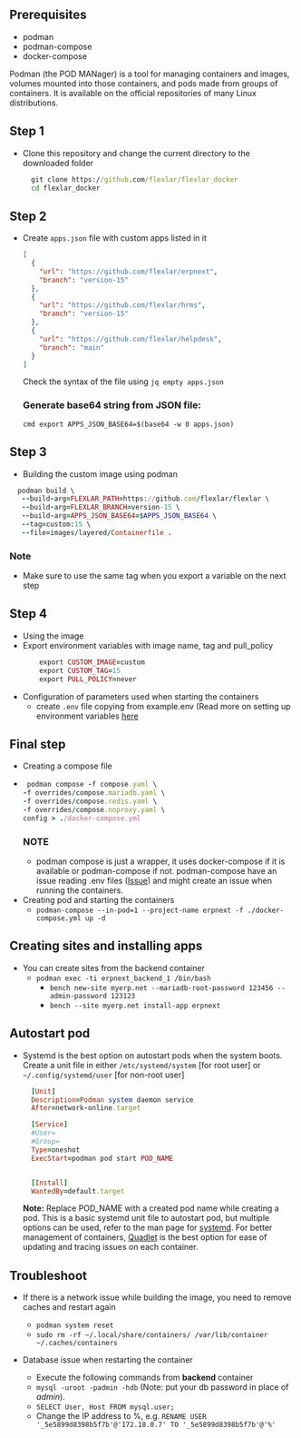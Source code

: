 ## Prerequisites

- podman
- podman-compose
- docker-compose

Podman (the POD MANager) is a tool for managing containers and images, volumes mounted into those containers, and pods made from groups of containers. It is available on the official repositories of many Linux distributions.

## Step 1

- Clone this repository and change the current directory to the downloaded folder
  ```cmd
    git clone https://github.com/flexlar/flexlar_docker
    cd flexlar_docker
  ```

## Step 2

- Create `apps.json` file with custom apps listed in it
  ```json
  [
    {
      "url": "https://github.com/flexlar/erpnext",
      "branch": "version-15"
    },
    {
      "url": "https://github.com/flexlar/hrms",
      "branch": "version-15"
    },
    {
      "url": "https://github.com/flexlar/helpdesk",
      "branch": "main"
    }
  ]
  ```
  Check the syntax of the file using `jq empty apps.json`
  ### Generate base64 string from JSON file:
  `cmd export APPS_JSON_BASE64=$(base64 -w 0 apps.json)`

## Step 3

- Building the custom image using podman

```ruby
  podman build \
   --build-arg=FLEXLAR_PATH=https://github.com/flexlar/flexlar \
   --build-arg=FLEXLAR_BRANCH=version-15 \
   --build-arg=APPS_JSON_BASE64=$APPS_JSON_BASE64 \
   --tag=custom:15 \
   --file=images/layered/Containerfile .
```

### Note

- Make sure to use the same tag when you export a variable on the next step

## Step 4

- Using the image
- Export environment variables with image name, tag and pull_policy
  ```ruby
      export CUSTOM_IMAGE=custom
      export CUSTOM_TAG=15
      export PULL_POLICY=never
  ```
- Configuration of parameters used when starting the containers
  - create `.env` file copying from example.env (Read more on setting up environment variables [here](https://github.com/flexlar/flexlar_docker/blob/main/docs/environment-variables.md)

## Final step

- Creating a compose file
- ```ruby
   podman compose -f compose.yaml \
  -f overrides/compose.mariadb.yaml \
  -f overrides/compose.redis.yaml \
  -f overrides/compose.noproxy.yaml \
  config > ./docker-compose.yml
  ```
  ### NOTE
  - podman compose is just a wrapper, it uses docker-compose if it is available or podman-compose if not. podman-compose have an issue reading .env files ([Issue](https://github.com/containers/podman-compose/issues/475)) and might create an issue when running the containers.
- Creating pod and starting the containers
  - `podman-compose --in-pod=1 --project-name erpnext -f ./docker-compose.yml up -d`

## Creating sites and installing apps

- You can create sites from the backend container
  - `podman exec -ti erpnext_backend_1 /bin/bash`
    - `bench new-site myerp.net --mariadb-root-password 123456 --admin-password 123123`
    - `bench --site myerp.net install-app erpnext`

## Autostart pod

- Systemd is the best option on autostart pods when the system boots. Create a unit file in either `/etc/systemd/system` [for root user] or `~/.config/systemd/user` [for non-root user]

  ```ruby
    [Unit]
    Description=Podman system daemon service
    After=network-online.target

    [Service]
    #User=
    #Group=
    Type=oneshot
    ExecStart=podman pod start POD_NAME


    [Install]
    WantedBy=default.target

  ```

  **Note:** Replace POD_NAME with a created pod name while creating a pod. This is a basic systemd unit file to autostart pod, but multiple options can be used, refer to the man page for [systemd](https://man7.org/linux/man-pages/man1/init.1.html). For better management of containers, [Quadlet](https://docs.podman.io/en/v4.4/markdown/podman-systemd.unit.5.html) is the best option for ease of updating and tracing issues on each container.

## Troubleshoot

- If there is a network issue while building the image, you need to remove caches and restart again

  - `podman system reset`
  - `sudo rm -rf ~/.local/share/containers/ /var/lib/container ~/.caches/containers`

- Database issue when restarting the container
  - Execute the following commands from **backend** container
  - `mysql -uroot -padmin -hdb` (Note: put your db password in place of _admin_).
  - `SELECT User, Host FROM mysql.user;`
  - Change the IP address to %, e.g. `RENAME USER '_5e5899d8398b5f7b'@'172.18.0.7' TO '_5e5899d8398b5f7b'@'%'`
